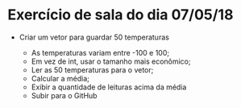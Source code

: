 # Exercício de sala do dia 07/05/18


- Criar um vetor para guardar 50 temperaturas

  - As temperaturas variam entre -100 e 100;
  - Em vez de int, usar o tamanho mais econômico;
  - Ler as 50 temperaturas para o vetor;
  - Calcular a média;
  - Exibir a quantidade de leituras acima da média
  - Subir para o GitHub
